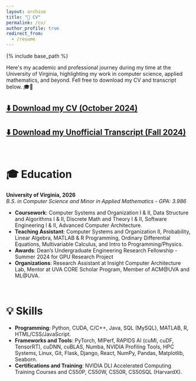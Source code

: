 ```yaml
---
layout: archive
title: "📄 CV"
permalink: /cv/
author_profile: true
redirect_from:
  - /resume
---
```


{% include base_path %}

Here's my academic and professional journey during my time at the University of Virginia, highlighting my work in computer science, applied mathematics, and beyond. Fell free to download my CV and transcript below. 🎓💼  

## [⬇️ Download my CV (October 2024)](https://drive.google.com/file/d/1c7hv_meqLyxJrZSX32EvzqtuQmZ_GI4M/view?usp=sharing)

## [⬇️ Download my Unofficial Transcript (Fall 2024)](https://drive.google.com/file/d/1INP1sZEluYrNA0Pz9Pzy6wZbF0Gp2s_O/view?usp=sharing)

<br>

🎓 Education
======
**University of Virginia, 2026**  
_B.S. in Computer Science and Minor in Applied Mathematics - GPA: 3.986_
- **Coursework**: Computer Systems and Organization I & II, Data Structure and Algorithms I & II, Discrete Math and Theory I & II, Software Engineering I & II, Advanced Computer Architecture.
- **Teaching Assistant**: Computer Systems and Organization II, Probability, Linear Algebra, MATLAB & R Programming, Ordinary Differential Equations, Multivariable Calculus, and Intro to Programming/Physics.
- **Awards**: Dean’s Undergraduate Engineering Research Fellowship - Summer 2024 for GPU Research Project
- **Organizations**: Research Assistant at Insight Computer Architecture Lab, Mentor at UVA CORE Scholar Program, Member of ACM@UVA and ML@UVA.

<br>

💡 Skills
======
- **Programming**: Python, CUDA, C/C++, Java, SQL (MySQL), MATLAB, R, HTML/CSS/JavaScript.
- **Frameworks and Tools**: PyTorch, MlPerf, RAPIDS AI (cuMl, cuDF, TensorRT), cuDNN, cuBLAS, Numba, NVIDIA Profiling Tools, HPC Systems, Linux, Git, Flask, Django, React, NumPy, Pandas, Matplotlib, Seaborn.
- **Certifications and Training**: NVIDIA DLI Accelerated Computing Training Courses and CS50P, CS50W, CS50R, CS50SQL (HarvardX).
